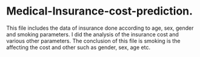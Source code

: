 # Medical-Insurance-cost-prediction.
This file includes the data of insurance done according to age, sex, gender and smoking parameters. I did the analysis of the insurance cost and various other parameters.
The conclusion of this file is smoking is the affecting the cost and other such as gender, sex, age etc. 
